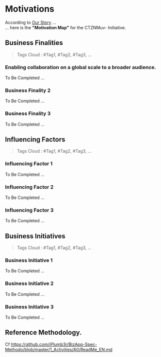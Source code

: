 # Motivations 

According to <a href="https://github.com/ActiveCTZN/CTZNMuv-/blob/master/00_Motivations/OurStory.md">Our Story</a> ...   
... here is the __"Motivation Map"__ for the CTZNMuv- Initiative.

## Business Finalities
> Tags Cloud : #Tag1, #Tag2, #Tag3, ...
### Enabling collaboration on a global scale to a broader audience. 
To Be Completed ...
### Business Finality 2
To Be Completed ...
### Business Finality 3
To Be Completed ...

## Influencing Factors
> Tags Cloud : #Tag1, #Tag2, #Tag3, ...
### Influencing Factor 1
To Be Completed ...
### Influencing Factor 2
To Be Completed ...
### Influencing Factor 3
To Be Completed ...

## Business Initiatives
> Tags Cloud : #Tag1, #Tag2, #Tag3, ...
### Business Initiative 1
To Be Completed ...
### Business Initiative 2
To Be Completed ...
### Business Initiative 3
To Be Completed ...


## Reference Methodology.   
Cf https://github.com/iPlumb3r/BizApp-Spec-Methodo/blob/master/1_Activities/A0/ReadMe_EN.md
